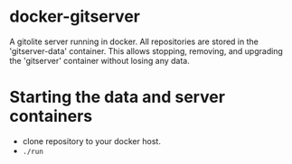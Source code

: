 # docker-gitserver
A gitolite server running in docker. All repositories are stored in the
'gitserver-data' container. This allows stopping, removing, and upgrading the
'gitserver' container without losing any data.

# Starting the data and server containers
- clone repository to your docker host.
- `./run`
